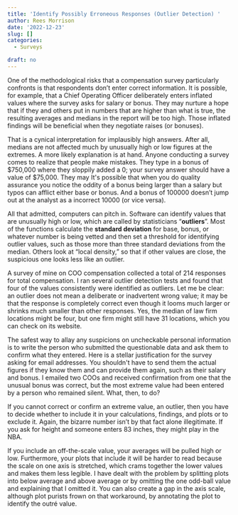 ```yaml
---
title: 'Identify Possibly Erroneous Responses (Outlier Detection) '
author: Rees Morrison
date: '2022-12-23'
slug: []
categories:
  - Surveys

draft: no
---
```


One of the methodological risks that a compensation survey particularly confronts is that respondents don’t enter correct information. It is possible, for example, that a Chief Operating Officer deliberately enters inflated values where the survey asks for salary or bonus. They may nurture a hope that if they and others put in numbers that are higher than what is true, the resulting averages and medians in the report will be too high.  Those inflated findings will be beneficial when they negotiate raises (or bonuses).  

That is a cynical interpretation for implausibly high answers.   After all, medians are not affected much by unusually high or low figures at the extremes.  A more likely explanation is at hand.  Anyone conducting a survey comes to realize that people make mistakes.   They type in a bonus of \$750,000 where they sloppily added a 0; your survey answer should have a value of \$75,000.   They may It's possible that when you do quality assurance you notice the oddity of a bonus being larger than a salary but typos can afflict either base or bonus.  And a bonus of 100000 doesn’t jump out at the analyst as a incorrect 10000 (or vice versa).  

All that admitted, computers can pitch in.  Software can identify values that are unusually high or low, which are called by statisticians “**outliers**”.   Most of the functions calculate the **standard deviation** for base, bonus, or whatever number is being vetted and then set a threshold for identifying outlier values, such as those more than three standard deviations from the median.  Others look at “local density,” so that if other values are close, the suspicious one looks less like an outlier.  

A survey of mine on COO compensation collected a total of 214 responses for total compensation. I ran several outlier detection tests and found that four of the values consistently were identified as outliers.  Let me be clear:  an outlier does not mean a deliberate or inadvertent wrong value; it may be that the response is completely correct even though it looms much larger or shrinks much smaller than other responses.  Yes, the median of law firm locations might be four, but one firm might still have 31 locations, which you can check on its website.

The safest way to allay any suspicions on uncheckable personal information is to write the person who submitted the questionable data and ask them to confirm what they entered.   Here is a stellar justification for the survey asking for email addresses.  You shouldn't have to send them the actual figures if they know them and can provide them again, such as their salary and bonus.  I emailed two COOs and received confirmation from one that the unusual bonus was correct, but the most extreme value had been entered by a person who remained silent.   What, then, to do?

If you cannot correct or confirm an extreme value, an outlier, then you have to decide whether to include it in your calculations, findings, and plots or to exclude it.  Again, the bizarre number isn’t by that fact alone illegitimate.   If you ask for height and someone enters 83 inches, they might play in the NBA.  

If you include an off-the-scale value, your averages will be pulled high or low.  Furthermore, your plots that include it will be harder to read because the scale on one axis is stretched, which crams together the lower values and makes them less legible.  I have dealt with the problem by splitting plots into below average and above average or by omitting the one odd-ball value and explaining that I omitted it.  You can also create a gap in the axis scale, although plot purists frown on that workaround, by annotating the plot to identify the outré value.
